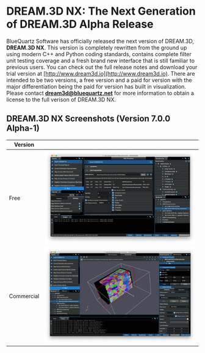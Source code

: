 # DREAM.3D NX: The Next Generation of DREAM.3D Alpha Release

BlueQuartz Software has officially released the next version of DREAM.3D, **DREAM.3D NX**. This version is completely rewritten from the ground up using modern C++ and Python coding standards, contains complete filter unit testing coverage and a fresh brand new interface that is still familiar to previous users. You can check out the full release notes and download your trial version at [http://www.dream3d.io](http://www.dream3d.io). There are intended to be two versions, a free version and a paid for version with the major differentiation being the paid for version has built in visualization. Please contact **dream3d@bluequartz.net** for more information to obtain a license to the full verison of DREAM.3D NX.

## DREAM.3D NX Screenshots (Version 7.0.0 Alpha-1)

| Version | |
|--|--|
| Free | ![](images/NX_Overview_Free.png) |
| Commercial | ![](images/NX_Overview_Commercial.png) |